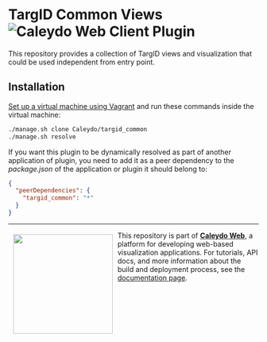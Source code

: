 TargID Common Views ![Caleydo Web Client Plugin](https://img.shields.io/badge/Caleydo%20Web-Client%20Plugin-F47D20.svg)
===================

This repository provides a collection of TargID views and visualization that could be used independent from entry point.

Installation
------------

[Set up a virtual machine using Vagrant](http://www.caleydo.org/documentation/vagrant/) and run these commands inside the virtual machine:

```bash
./manage.sh clone Caleydo/targid_common
./manage.sh resolve
```

If you want this plugin to be dynamically resolved as part of another application of plugin, you need to add it as a peer dependency to the _package.json_ of the application or plugin it should belong to:

```json
{
  "peerDependencies": {
    "targid_common": "*"
  }
}
```

***

<a href="https://caleydo.org"><img src="http://caleydo.org/assets/images/logos/caleydo.svg" align="left" width="200px" hspace="10" vspace="6"></a>
This repository is part of **[Caleydo Web](http://caleydo.org/)**, a platform for developing web-based visualization applications. For tutorials, API docs, and more information about the build and deployment process, see the [documentation page](http://caleydo.org/documentation/).
